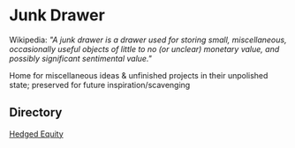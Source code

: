 # Junk Drawer
Wikipedia: _"A junk drawer is a drawer used for storing small, miscellaneous, occasionally useful objects of little to no (or unclear) monetary value, and possibly significant sentimental value."_

Home for miscellaneous ideas &amp; unfinished projects in their unpolished state; preserved for future inspiration/scavenging 

## Directory

[Hedged Equity](/hedged_equity)
